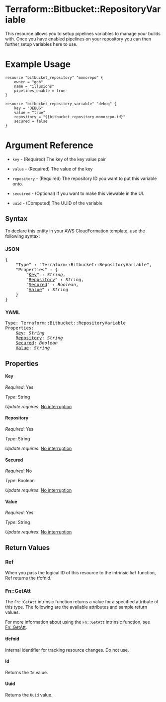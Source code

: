 # Terraform::Bitbucket::RepositoryVariable

This resource allows you to setup pipelines variables to manage your builds with. Once you have enabled pipelines on your repository you can then further setup variables here to use.

# Example Usage

```hcl
resource "bitbucket_repository" "monorepo" {
    owner = "gob"
    name = "illusions"
    pipelines_enable = true
}

resource "bitbucket_repository_variable" "debug" {
    key = "DEBUG"
    value = "true"
    repository = "${bitbucket_repository.monorepo.id}"
    secured = false
}
```

# Argument Reference

* `key` - (Required) The key of the key value pair
* `value` - (Required) The value of the key
* `repository` - (Required) The repository ID you want to put this variable onto.
* `secuired` - (Optional) If you want to make this viewable in the UI.

* `uuid` - (Computed) The UUID of the variable

## Syntax

To declare this entity in your AWS CloudFormation template, use the following syntax:

### JSON

<pre>
{
    "Type" : "Terraform::Bitbucket::RepositoryVariable",
    "Properties" : {
        "<a href="#key" title="Key">Key</a>" : <i>String</i>,
        "<a href="#repository" title="Repository">Repository</a>" : <i>String</i>,
        "<a href="#secured" title="Secured">Secured</a>" : <i>Boolean</i>,
        "<a href="#value" title="Value">Value</a>" : <i>String</i>
    }
}
</pre>

### YAML

<pre>
Type: Terraform::Bitbucket::RepositoryVariable
Properties:
    <a href="#key" title="Key">Key</a>: <i>String</i>
    <a href="#repository" title="Repository">Repository</a>: <i>String</i>
    <a href="#secured" title="Secured">Secured</a>: <i>Boolean</i>
    <a href="#value" title="Value">Value</a>: <i>String</i>
</pre>

## Properties

#### Key

_Required_: Yes

_Type_: String

_Update requires_: [No interruption](https://docs.aws.amazon.com/AWSCloudFormation/latest/UserGuide/using-cfn-updating-stacks-update-behaviors.html#update-no-interrupt)

#### Repository

_Required_: Yes

_Type_: String

_Update requires_: [No interruption](https://docs.aws.amazon.com/AWSCloudFormation/latest/UserGuide/using-cfn-updating-stacks-update-behaviors.html#update-no-interrupt)

#### Secured

_Required_: No

_Type_: Boolean

_Update requires_: [No interruption](https://docs.aws.amazon.com/AWSCloudFormation/latest/UserGuide/using-cfn-updating-stacks-update-behaviors.html#update-no-interrupt)

#### Value

_Required_: Yes

_Type_: String

_Update requires_: [No interruption](https://docs.aws.amazon.com/AWSCloudFormation/latest/UserGuide/using-cfn-updating-stacks-update-behaviors.html#update-no-interrupt)

## Return Values

### Ref

When you pass the logical ID of this resource to the intrinsic `Ref` function, Ref returns the tfcfnid.

### Fn::GetAtt

The `Fn::GetAtt` intrinsic function returns a value for a specified attribute of this type. The following are the available attributes and sample return values.

For more information about using the `Fn::GetAtt` intrinsic function, see [Fn::GetAtt](https://docs.aws.amazon.com/AWSCloudFormation/latest/UserGuide/intrinsic-function-reference-getatt.html).

#### tfcfnid

Internal identifier for tracking resource changes. Do not use.

#### Id

Returns the <code>Id</code> value.

#### Uuid

Returns the <code>Uuid</code> value.

